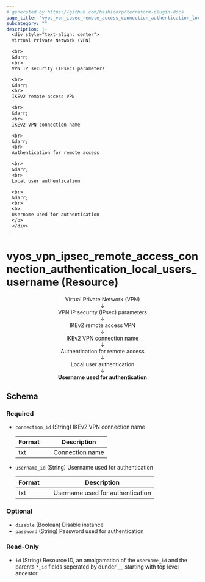 ```yaml
---
# generated by https://github.com/hashicorp/terraform-plugin-docs
page_title: "vyos_vpn_ipsec_remote_access_connection_authentication_local_users_username Resource - vyos"
subcategory: ""
description: |-
  <div style="text-align: center">
  Virtual Private Network (VPN)

  <br>
  &darr;
  <br>
  VPN IP security (IPsec) parameters

  <br>
  &darr;
  <br>
  IKEv2 remote access VPN

  <br>
  &darr;
  <br>
  IKEv2 VPN connection name

  <br>
  &darr;
  <br>
  Authentication for remote access

  <br>
  &darr;
  <br>
  Local user authentication

  <br>
  &darr;
  <br>
  <b>
  Username used for authentication
  </b>
  </div>
---
```


# vyos_vpn_ipsec_remote_access_connection_authentication_local_users_username (Resource)

<div style="text-align: center">
Virtual Private Network (VPN)

<br>
&darr;
<br>
VPN IP security (IPsec) parameters

<br>
&darr;
<br>
IKEv2 remote access VPN

<br>
&darr;
<br>
IKEv2 VPN connection name

<br>
&darr;
<br>
Authentication for remote access

<br>
&darr;
<br>
Local user authentication

<br>
&darr;
<br>
<b>
Username used for authentication
</b>
</div>



<!-- schema generated by tfplugindocs -->
## Schema

### Required

- `connection_id` (String) IKEv2 VPN connection name

    |  Format &emsp; | Description  |
    |----------|---------------|
    |  txt  &emsp; |  Connection name  |
- `username_id` (String) Username used for authentication

    |  Format &emsp; | Description  |
    |----------|---------------|
    |  txt  &emsp; |  Username used for authentication  |

### Optional

- `disable` (Boolean) Disable instance
- `password` (String) Password used for authentication

### Read-Only

- `id` (String) Resource ID, an amalgamation of the `username_id` and the parents `*_id` fields seperated by dunder `__` starting with top level ancestor.
